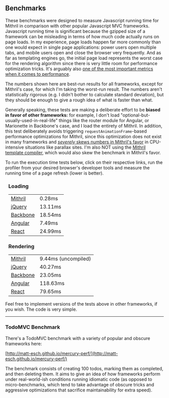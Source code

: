 ## Benchmarks

These benchmarks were designed to measure Javascript running time for Mithril in comparison with other popular Javascript MVC frameworks. Javascript running time is significant because the gzipped size of a framework can be misleading in terms of how much code actually runs on page loads. In my experience, page loads happen far more commonly than one would expect in single page applications: power users open multiple tabs, and mobile users open and close the browser very frequently. And as far as templating engines go, the initial page load represents the worst case for the rendering algorithm since there is very little room for performance optimization tricks. It's arguably also [one of the most important metrics when it comes to performance](http://blog.kissmetrics.com/loading-time/).

The numbers shown here are best-run results for all frameworks, except for Mithril's case, for which I'm taking the worst-run result. The numbers aren't statistically rigorous (e.g. I didn't bother to calculate standard deviation), but they should be enough to give a rough idea of what is faster than what.

Generally speaking, these tests are making a deliberate effort to be **biased in favor of other frameworks:** for example, I don't load "optional-but-usually-used-in-real-life" things like the router module for Angular, or Marionette in Backbone's case, and I load the entirety of Mithril. In addition, this test deliberately avoids triggering `requestAnimationFrame`-based performance optimizations for Mithril, since this optimization does not exist in many frameworks and [*severely* skews numbers in Mithril's favor](http://jsperf.com/angular-vs-knockout-vs-ember/308) in CPU-intensive situations like parallax sites. I'm also NOT using the [Mithril template compiler](optimizing-performance.md#compiling-templates), which would also skew the benchmark in Mithril's favor.

To run the execution time tests below, click on their respective links, run the profiler from your desired browser's developer tools and measure the running time of a page refresh (lower is better).

<div class="performance" style="padding:0 0 0 10px;">
	<div class="row">
		<div class="col(4,4,6)">
			<h3>Loading</h3>
			<table>
				<tr><td><a href="comparisons/mithril.parsing.html">Mithril</a></td><td><span class="bar" style="background:#161;width:1%;"></span> 0.28ms</td></tr>
				<tr><td><a href="comparisons/jquery.parsing.html">jQuery</a></td><td><span class="bar" style="background:#66c;width:26%;"></span> 13.11ms</td></tr>
				<tr><td><a href="comparisons/backbone.parsing.html">Backbone</a></td><td><span class="bar" style="background:#33c;width:37%;"></span> 18.54ms</td></tr>
				<tr><td><a href="comparisons/angular.parsing.html">Angular</a></td><td><span class="bar" style="background:#c33;width:14%;"></span> 7.49ms</td></tr>
				<tr><td><a href="comparisons/react.parsing.html">React</a></td><td><span class="bar" style="background:#6af;width:50%;"></span> 24.99ms</td></tr>
			</table>
		</div>
		<div class="col(8,8,12)">
			<h3>Rendering</h3>
			<table>
				<tr><td><a href="comparisons/mithril.rendering.html">Mithril</a></td><td><span class="bar" style="background:#161;width:4%;"></span> 9.44ms (uncompiled)</td></tr>
				<tr><td><a href="comparisons/jquery.rendering.html">jQuery</a></td><td><span class="bar" style="background:#66c;width:17%;"></span> 40.27ms</td></tr>
				<tr><td><a href="comparisons/backbone.rendering.html">Backbone</a></td><td><span class="bar" style="background:#33c;width:10%;"></span> 23.05ms</td></tr>
				<tr><td><a href="comparisons/angular.rendering.html">Angular</a></td><td><span class="bar" style="background:#c33;width:50%;"></span> 118.63ms</td></tr>
				<tr><td><a href="comparisons/react.rendering.html">React</a></td><td><span class="bar" style="background:#6af;width:33%;"></span> 79.65ms</td></tr>
			</table>
		</div>
	</div>
</div>

Feel free to implement versions of the tests above in other frameworks, if you wish. The code is very simple.

---

### TodoMVC Benchmark

There's a TodoMVC benchmark with a variety of popular and obscure frameworks here:

[http://matt-esch.github.io/mercury-perf/](http://matt-esch.github.io/mercury-perf/)

The benchmark consists of creating 100 todos, marking them as completed, and then deleting them. It aims to give an idea of how frameworks perform under real-world-ish conditions running idiomatic code (as opposed to micro-benchmarks, which tend to take advantage of obscure tricks and aggressive optimizations that sacrifice maintainability for extra speed).